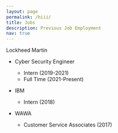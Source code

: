 ```yaml
---
layout: page
permalink: /hiii/
title: Jobs
description: Previous Job Employment
nav: true
---
```


Lockheed Martin

- Cyber Security Engineer
	- Intern (2019-2021)
	- Full Time (2021-Present)

- IBM 
	- Intern (2018)
- WAWA 
	- Customer Service Associates (2017)
